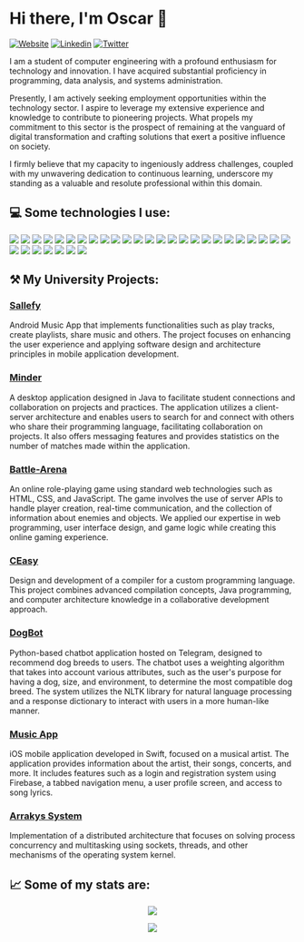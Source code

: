 # Hi there, I'm Oscar 👋

[![Website](https://img.shields.io/badge/website-000000?style=for-the-badge&logo=About.me&logoColor=white)](https://www.linkedin.com/in/oscar-julian/)
[![Linkedin](https://img.shields.io/badge/LinkedIn-0077B5?style=for-the-badge&logo=linkedin&logoColor=white)](https://www.linkedin.com/in/oscar-julian/)
[![Twitter](https://img.shields.io/badge/X-000000?style=for-the-badge&logo=x&logoColor=white)](https://twitter.com/oscarjuly97)

I am a student of computer engineering with a profound enthusiasm for technology and innovation. I have acquired substantial proficiency in programming, data analysis, and systems administration.

Presently, I am actively seeking employment opportunities within the technology sector. I aspire to leverage my extensive experience and knowledge to contribute to pioneering projects. What propels my commitment to this sector is the prospect of remaining at the vanguard of digital transformation and crafting solutions that exert a positive influence on society.

I firmly believe that my capacity to ingeniously address challenges, coupled with my unwavering dedication to continuous learning, underscore my standing as a valuable and resolute professional within this domain.

## 💻 Some technologies I use:

![](https://img.shields.io/badge/C-00599C?style=for-the-badge&logo=c&logoColor=white) 
![](https://img.shields.io/badge/Python-FFD43B?style=for-the-badge&logo=python&logoColor=blue)
![](https://img.shields.io/badge/Swift-FA7343?style=for-the-badge&logo=swift&logoColor=white) 
![](https://img.shields.io/badge/PHP-777BB4?style=for-the-badge&logo=php&logoColor=white) 
![](https://img.shields.io/badge/HTML5-E34F26?style=for-the-badge&logo=html5&logoColor=white) 
![](https://img.shields.io/badge/CSS3-1572B6?style=for-the-badge&logo=css3&logoColor=white) 
![](https://img.shields.io/badge/JavaScript-323330?style=for-the-badge&logo=javascript&logoColor=F7DF1E) 
![](https://img.shields.io/badge/Perl-39457E?style=for-the-badge&logo=perl&logoColor=white) 
![](https://img.shields.io/badge/Numpy-777BB4?style=for-the-badge&logo=numpy&logoColor=white) 
![](https://img.shields.io/badge/Plotly-239120?style=for-the-badge&logo=plotly&logoColor=white) 
![](https://img.shields.io/badge/Windows-0078D6?style=for-the-badge&logo=windows&logoColor=white) 
![](https://img.shields.io/badge/Linux-FCC624?style=for-the-badge&logo=linux&logoColor=black) 
![](https://img.shields.io/badge/Ubuntu-E95420?style=for-the-badge&logo=ubuntu&logoColor=white) 
![](https://img.shields.io/badge/Kali_Linux-557C94?style=for-the-badge&logo=kali-linux&logoColor=white) 
![](https://img.shields.io/badge/Apache-D22128?style=for-the-badge&logo=Apache&logoColor=white) 
![](https://img.shields.io/badge/Nginx-009639?style=for-the-badge&logo=nginx&logoColor=white) 
![](https://img.shields.io/badge/Android-3DDC84?style=for-the-badge&logo=android&logoColor=white) 
![](https://img.shields.io/badge/json-5E5C5C?style=for-the-badge&logo=json&logoColor=white) 
![](https://img.shields.io/badge/LaTeX-47A141?style=for-the-badge&logo=LaTeX&logoColor=white) 
![](https://img.shields.io/badge/VMware-231f20?style=for-the-badge&logo=VMware&logoColor=white) 
![](https://img.shields.io/badge/Ansible-000000?style=for-the-badge&logo=ansible&logoColor=white) 
![](https://img.shields.io/badge/MySQL-005C84?style=for-the-badge&logo=mysql&logoColor=white)
![](https://img.shields.io/badge/VSCode-0078D4?style=for-the-badge&logo=visual%20studio%20code&logoColor=white) 
![](https://img.shields.io/badge/IntelliJ_IDEA-000000.svg?style=for-the-badge&logo=intellij-idea&logoColor=white) 
![](https://img.shields.io/badge/iOS-000000?style=for-the-badge&logo=ios&logoColor=white) 
![](https://img.shields.io/badge/Android_Studio-3DDC84?style=for-the-badge&logo=android-studio&logoColor=white) 
![](https://img.shields.io/badge/VIM-%2311AB00.svg?&style=for-the-badge&logo=vim&logoColor=white) 
![](https://img.shields.io/badge/npm-CB3837?style=for-the-badge&logo=npm&logoColor=white) 
![](https://img.shields.io/badge/Postman-FF6C37?style=for-the-badge&logo=Postman&logoColor=white) 
![](https://img.shields.io/badge/conda-342B029.svg?&style=for-the-badge&logo=anaconda&logoColor=white) 
![](https://img.shields.io/badge/firebase-ffca28?style=for-the-badge&logo=firebase&logoColor=black) 
![](https://img.shields.io/badge/Node%20js-339933?style=for-the-badge&logo=nodedotjs&logoColor=white) 

<!--
 DESIGN:
![](https://img.shields.io/badge/Adobe%20Photoshop-31A8FF?style=for-the-badge&logo=Adobe%20Photoshop&logoColor=black) 
![](https://img.shields.io/badge/Adobe%20Illustrator-FF9A00?style=for-the-badge&logo=adobe%20illustrator&logoColor=white) 
![](https://img.shields.io/badge/Figma-F24E1E?style=for-the-badge&logo=figma&logoColor=white) 
![](https://img.shields.io/badge/Canva-%2300C4CC.svg?&style=for-the-badge&logo=Canva&logoColor=white) 
 IDEs:
![](https://img.shields.io/badge/Atom-66595C?style=for-the-badge&logo=Atom&logoColor=white) 
![](https://img.shields.io/badge/Arduino_IDE-00979D?style=for-the-badge&logo=arduino&logoColor=white) 
![](https://img.shields.io/badge/Eclipse-2C2255?style=for-the-badge&logo=eclipse&logoColor=white) 
![](https://img.shields.io/badge/Notepad++-90E59A.svg?style=for-the-badge&logo=notepad%2B%2B&logoColor=black) 
![](http://img.shields.io/badge/-PHPStorm-181717?style=for-the-badge&logo=phpstorm&logoColor=white) 
![](https://img.shields.io/badge/Notepad++-90E59A.svg?style=for-the-badge&logo=notepad%2B%2B&logoColor=black) 
![](https://img.shields.io/badge/Xcode-007ACC?style=for-the-badge&logo=Xcode&logoColor=white) 
![](https://img.shields.io/badge/CLion-000000?style=for-the-badge&logo=clion&logoColor=white) 
![](https://img.shields.io/badge/PyCharm-000000.svg?&style=for-the-badge&logo=PyCharm&logoColor=white) 
 LANGUAGES:
![](https://img.shields.io/badge/Flutter-02569B?style=for-the-badge&logo=flutter&logoColor=white) 
 OS:
![](https://img.shields.io/badge/Debian-A81D33?style=for-the-badge&logo=debian&logoColor=white) 
![](https://img.shields.io/badge/Fedora-294172?style=for-the-badge&logo=fedora&logoColor=white) 
 FRAMEWORK & LIBRARY:
![](https://img.shields.io/badge/Angular-DD0031?style=for-the-badge&logo=angular&logoColor=white) 
![](https://img.shields.io/badge/Bootstrap-563D7C?style=for-the-badge&logo=bootstrap&logoColor=white) 

![](https://img.shields.io/badge/gradle-02303A?style=for-the-badge&logo=gradle&logoColor=white) 
![](https://img.shields.io/badge/Gulp-CF4647?style=for-the-badge&logo=gulp&logoColor=white) 
![](https://img.shields.io/badge/React-20232A?style=for-the-badge&logo=react&logoColor=61DAFB) 
 -->
## ⚒️   My University Projects:

### [Sallefy](https://github.com/oscarjuly23?tab=repositories/)
Android Music App that implements functionalities such as play tracks, create playlists, share music and others. The project focuses on enhancing the user experience and applying software design and architecture principles in mobile application development.

### [Minder](https://github.com/oscarjuly23?tab=repositories/) 
A desktop application designed in Java to facilitate student connections and collaboration on projects and practices. The application utilizes a client-server architecture and enables users to search for and connect with others who share their programming language, facilitating collaboration on projects. It also offers messaging features and provides statistics on the number of matches made within the application.

### [Battle-Arena](https://github.com/oscarjuly23?tab=repositories/) 
An online role-playing game using standard web technologies such as HTML, CSS, and JavaScript. The game involves the use of server APIs to handle player creation, real-time communication, and the collection of information about enemies and objects. We applied our expertise in web programming, user interface design, and game logic while creating this online gaming experience.

### [CEasy](https://github.com/oscarjuly23?tab=repositories/) 
Design and development of a compiler for a custom programming language. This project combines advanced compilation concepts, Java programming, and computer architecture knowledge in a collaborative development approach.

### [DogBot](https://github.com/oscarjuly23?tab=repositories/) 
Python-based chatbot application hosted on Telegram, designed to recommend dog breeds to users. The chatbot uses a weighting algorithm that takes into account various attributes, such as the user's purpose for having a dog, size, and environment, to determine the most compatible dog breed. The system utilizes the NLTK library for natural language processing and a response dictionary to interact with users in a more human-like manner.

### [Music App](https://github.com/oscarjuly23?tab=repositories/) 
iOS mobile application developed in Swift, focused on a musical artist. The application provides information about the artist, their songs, concerts, and more. It includes features such as a login and registration system using Firebase, a tabbed navigation menu, a user profile screen, and access to song lyrics.

### [Arrakys System](https://github.com/oscarjuly23?tab=repositories/)
Implementation of a distributed architecture that focuses on solving process concurrency and multitasking using sockets, threads, and other mechanisms of the operating system kernel.

<!--
## ⚒️   My Personal Projects:
 -->

## 📈   Some of my stats are:
<p align="center">
  <img align="" src="https://github-readme-stats.vercel.app/api/top-langs/?username=oscarjuly23&show_icons=true&theme=radical" />
</p>
<p align="center">
  <img align="" src="https://github-readme-stats.vercel.app/api?username=oscarjuly23&show_icons=true&theme=radical" />
</p>

<!--
**oscarjuly23/oscarjuly23** is a ✨ _special_ ✨ repository because its `README.md` (this file) appears on your GitHub profile.
-->
